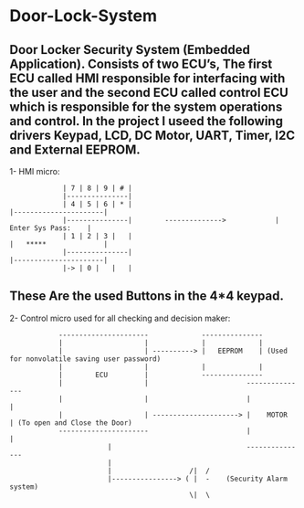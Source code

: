 # Door-Lock-System
Door Locker Security System (Embedded Application).
Consists of two ECU’s, The first ECU called HMI responsible for interfacing with the user and the second
ECU called control ECU which is responsible for the system operations and control. In the project I useed the following drivers
Keypad, LCD, DC Motor, UART, Timer, I2C and External EEPROM.
----------------------------------------------------------------------------------------------------------------
1- HMI micro: 

                         
         
 				 | 7 | 8 | 9 | # |
 				 |---------------|
 				 | 4 | 5 | 6 | * |				                           |----------------------|
 				 |---------------|        -------------->            |   Enter Sys Pass:    |
 				 | 1 | 2 | 3 |   |				                           |   *****              |
 				 |---------------|				                           |----------------------|
 				 |-> | 0 |   |   |
 				 
 
  These Are the used Buttons in the 4*4 keypad.
 ----------------------------------------------------------------------------------------------------------------
 2- Control micro used for all checking and decision maker:
 
                ----------------------             ---------------
                |                    |             |             |
                |                    | ----------> |   EEPROM    | (Used for nonvolatile saving user password)
                |                    |             |             | 
                |        ECU         |             ---------------
                |                    |                        ---------------
                |                    |                        |             |
                |                    | ---------------------> |    MOTOR    | (To open and Close the Door)
                ----------------------                        |             | 
                            |                                 ---------------
                            |                          
                            |                   /|  / 
                            |----------------> ( |  -    (Security Alarm system)
                                                \|  \
